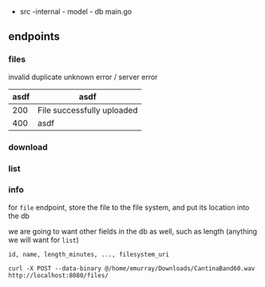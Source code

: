


- src
    -internal
        - model
        - db
    main.go


## endpoints

### files

invalid
duplicate
unknown error / server error

| asdf | asdf |
| --- | --- |
| 200 | File successfully uploaded |
| 400 | asdf |

### download

### list

### info


for `file` endpoint, store the file to the file system, and put its location
into the db

we are going to want other fields in the db as well, such as length
(anything we will want for `list`)

```
id, name, length_minutes, ..., filesystem_uri
```

`curl -X POST --data-binary @/home/emurray/Downloads/CantinaBand60.wav http://localhost:8080/files/`